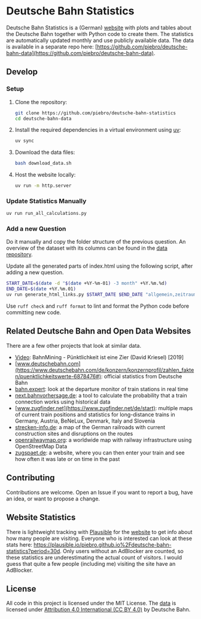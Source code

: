 # Deutsche Bahn Statistics

Deutsche Bahn Statistics is a (German) [website](https://piebro.github.io/deutsche-bahn-statistics/questions) with plots and tables about the Deutsche Bahn together with Python code to create them.
The statistics are automatically updated monthly and use publicly available data.
The data is available in a separate repo here: [https://github.com/piebro/deutsche-bahn-data](https://github.com/piebro/deutsche-bahn-data).

## Develop

### Setup

1. Clone the repository:
   ```bash
   git clone https://github.com/piebro/deutsche-bahn-statistics
   cd deutsche-bahn-data
   ```

2. Install the required dependencies in a virtual environment using [uv](https://docs.astral.sh/uv/getting-started/installation/):
   ```bash
   uv sync
   ```

3. Download the data files:
   ```bash
   bash download_data.sh
   ```

4. Host the website locally:
   ```bash
   uv run -m http.server
   ```

### Update Statistics Manually

```bash
uv run run_all_calculations.py
```

### Add a new Question

Do it manually and copy the folder structure of the previous question.
An overview of the dataset with its columns can be found in the [data repository](https://github.com/piebro/deutsche-bahn-data).

Update all the generated parts of index.html using the following script, after adding a new question.
```bash
START_DATE=$(date -d "$(date +%Y-%m-01) -3 month" +%Y.%m.%d)
END_DATE=$(date +%Y.%m.01)
uv run generate_html_links.py $START_DATE $END_DATE "allgemein,zeitraum,direkter_zug,zugverbindung,verspaetungsverlauf_zugfahrt,verspaetung_pro_bahnhof,zuggattungen_pro_bahnhof,bahnhof,zuggattung"
```

Use `ruff check` and `ruff format` to lint and format the Python code before committing new code.

## Related Deutsche Bahn and Open Data Websites

There are a few other projects that look at similar data.
- [Video](https://www.youtube.com/watch?v=0rb9CfOvojk): BahnMining - Pünktlichkeit ist eine Zier (David Kriesel) [2019]
- [www.deutschebahn.com](https://www.deutschebahn.com/de/konzern/konzernprofil/zahlen_fakten/puenktlichkeitswerte-6878476#): official statistics from Deutsche Bahn
- [bahn.expert](https://bahn.expert): look at the departure monitor of train stations in real time
- [next.bahnvorhersage.de](https://next.bahnvorhersage.de): a tool to calculate the probability that a train connection works using historical data
- [www.zugfinder.net](https://www.zugfinder.net/de/start): multiple maps of current train positions and statistics for long-distance trains in Germany, Austria, BeNeLux, Denmark, Italy and Slovenia
- [strecken-info.de](https://strecken-info.de/): a map of the German railroads with current construction sites and disruptions on the routes
- [openrailwaymap.org](https://openrailwaymap.org/): a worldwide map with railway infrastructure using OpenStreetMap Data
- [zugspaet.de](https://zugspaet.de): a website, where you can then enter your train and see how often it was late or on time in the past

## Contributing

Contributions are welcome. Open an Issue if you want to report a bug, have an idea, or want to propose a change.

## Website Statistics

There is lightweight tracking with [Plausible](https://plausible.io/about) for the [website](https://piebro.github.io/deutsche-bahn-statistics/) to get info about how many people are visiting.
Everyone who is interested can look at these stats here: https://plausible.io/piebro.github.io%2Fdeutsche-bahn-statistics?period=30d.
Only users without an AdBlocker are counted, so these statistics are underestimating the actual count of visitors.
I would guess that quite a few people (including me) visiting the site have an AdBlocker.

## License

All code in this project is licensed under the MIT License.
The [data](https://developers.deutschebahn.com/db-api-marketplace/apis/product/timetables) is licensed under [Attribution 4.0 International (CC BY 4.0)](https://creativecommons.org/licenses/by/4.0/) by Deutsche Bahn.
